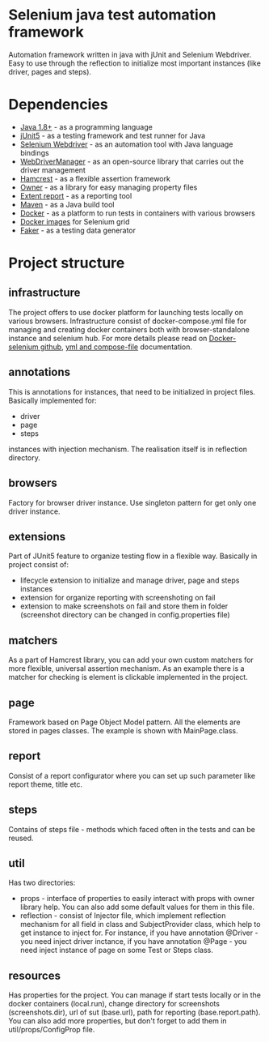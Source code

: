 # Selenium java test automation framework

Automation framework written in java with jUnit and Selenium Webdriver.
Easy to use through the reflection to initialize most important instances (like driver, pages and steps).

# Dependencies

- [Java 1.8+](https://openjdk.org/projects/jdk8/) - as a programming language
- [jUnit5](https://junit.org/junit5/) - as a testing framework and test runner for Java
- [Selenium Webdriver](https://www.selenium.dev) - as an automation tool with Java language bindings
- [WebDriverManager](https://bonigarcia.dev/webdrivermanager/) - as an open-source library that carries out the driver management
- [Hamcrest](https://hamcrest.org/JavaHamcrest/) - as a flexible assertion framework
- [Owner](http://owner.aeonbits.org/docs/usage/) - as a library for easy managing property files
- [Extent report](https://www.extentreports.com) - as a reporting tool
- [Maven](https://maven.apache.org) - as a Java build tool
- [Docker](https://www.docker.com) - as a platform to run tests in containers with various browsers 
- [Docker images](https://github.com/SeleniumHQ/docker-selenium) for Selenium grid
- [Faker](https://github.com/DiUS/java-faker) - as a testing data generator 

# Project structure

## infrastructure
The project offers to use docker platform for launching tests locally on various browsers. 
Infrastructure consist of docker-compose.yml file for managing and creating docker containers
both with browser-standalone instance and selenium hub. For more details please read on [Docker-selenium github](https://github.com/SeleniumHQ/docker-selenium), 
[yml and compose-file](https://docs.docker.com/compose/compose-file/) documentation.

## annotations
This is annotations for instances, that need to be initialized in project files. Basically implemented
for:
- driver
- page
- steps 

instances with injection mechanism. The realisation itself is in reflection directory.

## browsers
Factory for browser driver instance. Use singleton pattern for get only one driver instance.

## extensions
Part of JUnit5 feature to organize testing flow in a flexible way. Basically in project consist of:
- lifecycle extension to initialize and manage driver, page and steps instances
- extension for organize reporting with screenshoting on fail
- extension to make screenshots on fail and store them in folder (screenshot directory can be changed
in config.properties file)

## matchers
As a part of Hamcrest library, you can add your own custom matchers for more flexible, universal assertion mechanism.
As an example there is a matcher for checking is element is clickable implemented in the project. 

## page
Framework based on Page Object Model pattern. All the elements are stored in pages classes. The example
is shown with MainPage.class.

## report
Consist of a report configurator where you can set up such parameter like 
report theme, title etc.

## steps
Contains of steps file - methods which faced often in the tests and can be reused.

## util
Has two directories:
- props - interface of properties to easily interact with props with owner library help. You can also add some default values for them in this file.
- reflection - consist of Injector file, which implement reflection mechanism for all field in class
and SubjectProvider class, which help to get instance to inject for. For instance, if you have annotation @Driver - you need inject driver inctance,
if you have annotation @Page - you need inject instance of page on some Test or Steps class.

## resources
Has properties for the project. You can manage if start tests locally or in the docker containers (local.run), change directory for screenshots (screenshots.dir), url of sut (base.url), path for reporting (base.report.path).
You can also add more properties, but don't forget to add them in util/props/ConfigProp file.


